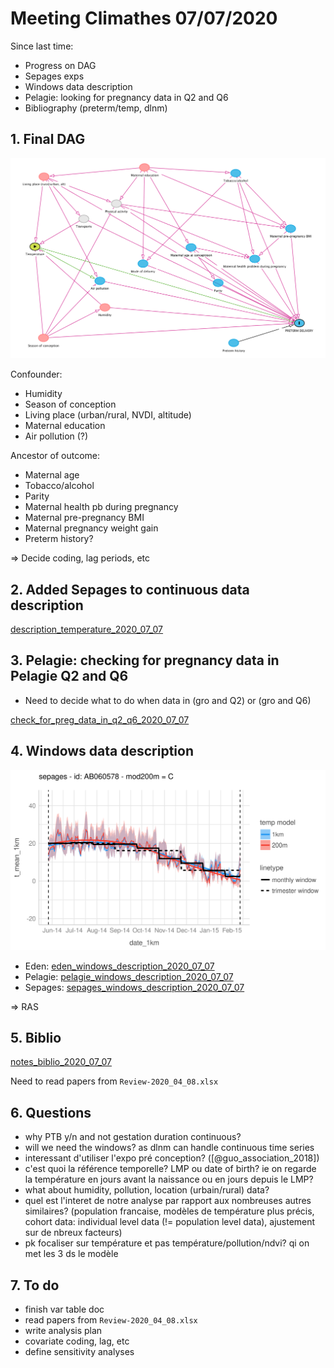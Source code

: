 <!-- ## 22-11-2019 meeting agenda & docs

Here are the different documents for the 22-11-19 meeting.

### 1. Sepages data

#### Imputation below LOD

* Previous doc justifying the fill-in method (no need to review): [imputation_below_lod_2019-11-20](docs/imputation_below_lod_2019-11-20.html)
* Validation of the fill-in method: [fill_in_vs_machine_reading_2019-11-20](docs/fill_in_vs_machine_reading_2019-11-20.html)

#### Correction for protocol variables

* phenols: [protocol_variables_vs_phenols_2019-11-20](docs/protocol_variables_vs_phenols_2019-11-20.html)
* phthalates: [protocol_variables_vs_phthalates_2019-11-20](docs/protocol_variables_vs_phthalates_2019-11-20.html)

### 2. BPA/BPS VS Growth 

* Variable coding document update: [variable_coding_2019-11-20](docs/variable_coding_2019-11-20.html)
* Preliminary results: [multivariate_model_2019-11-20](docs/multivariate_model_2019-11-20.html) 

# BPA/BPS growth - 12/12/19 meeting

Last version of multivariate models: [multivariate_model_2019-12-11](docs/multivariate_model_2019-12-11.html) -->

# Meeting Climathes 07/07/2020

Since last time:

* Progress on DAG
* Sepages exps
* Windows data description
* Pelagie: looking for pregnancy data in Q2 and Q6
* Bibliography (preterm/temp, dlnm)

## 1. Final DAG

![](docs/dagitty-model_2020-07-07.png)

Confounder:

* Humidity
* Season of conception
* Living place (urban/rural, NVDI, altitude)
* Maternal education
* Air pollution (?)

Ancestor of outcome:

* Maternal age
* Tobacco/alcohol
* Parity
* Maternal health pb during pregnancy
* Maternal pre-pregnancy BMI
* Maternal pregnancy weight gain
* Preterm history?

=> Decide coding, lag periods, etc

## 2. Added Sepages to continuous data description

[description_temperature_2020_07_07](docs/description_temperature_2020_07_07.html)

## 3. Pelagie: checking for pregnancy data in Pelagie Q2 and Q6

* Need to decide what to do when data in (gro and Q2) or (gro and Q6)

[check_for_preg_data_in_q2_q6_2020_07_07](docs/check_for_preg_data_in_q2_q6_2020_07_07.html)

## 4. Windows data description

![](docs/AB060578_window.png)

* Eden: [eden_windows_description_2020_07_07](docs/eden_windows_description_2020_07_07.html)  
* Pelagie: [pelagie_windows_description_2020_07_07](docs/pelagie_windows_description_2020_07_07.html)  
* Sepages: [sepages_windows_description_2020_07_07](docs/sepages_windows_description_2020_07_07.html)  

=> RAS

## 5. Biblio

[notes_biblio_2020_07_07](docs/notes_biblio_2020_07_07.html)

Need to read papers from `Review-2020_04_08.xlsx`

## 6. Questions

* why PTB y/n and not gestation duration continuous?
* will we need the windows? as dlnm can handle continuous time series
* interessant d'utiliser l'expo pré conception? ([@guo_association_2018])
* c'est quoi la référence temporelle? LMP ou date of birth? ie on regarde la température en jours avant la naissance ou en jours depuis le LMP?
* what about humidity, pollution, location (urbain/rural) data? 
* quel est l'interet de notre analyse par rapport aux nombreuses autres similaires? (population francaise, modèles de température plus précis, cohort data: individual level data (!= population level data), ajustement sur de nbreux facteurs)
* pk focaliser sur température et pas température/pollution/ndvi? qi on met les 3 ds le modèle

## 7. To do

* finish var table doc
* read papers from `Review-2020_04_08.xlsx`
* write analysis plan
* covariate coding, lag, etc
* define sensitivity analyses


